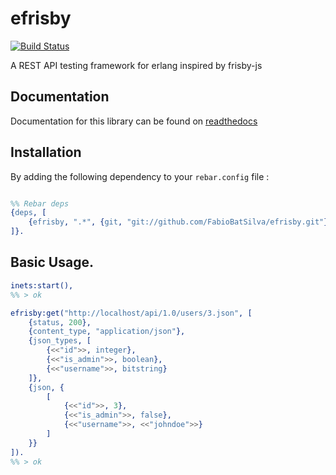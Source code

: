 # efrisby

[![Build Status](https://travis-ci.org/FabioBatSilva/efrisby.svg)](https://travis-ci.org/FabioBatSilva/efrisby)

A REST API testing framework for erlang inspired by frisby-js

## Documentation
Documentation for this library can be found on [readthedocs](http://efrisby.readthedocs.org/en/latest)

## Installation

By adding the following dependency to your ```rebar.config``` file :

```erlang

%% Rebar deps
{deps, [
    {efrisby, ".*", {git, "git://github.com/FabioBatSilva/efrisby.git"}}
]}.

```

## Basic Usage.

```erlang
inets:start(),
%% > ok

efrisby:get("http://localhost/api/1.0/users/3.json", [
    {status, 200},
    {content_type, "application/json"},
    {json_types, [
        {<<"id">>, integer},
        {<<"is_admin">>, boolean},
        {<<"username">>, bitstring}
    ]},
    {json, {
        [
            {<<"id">>, 3},
            {<<"is_admin">>, false},
            {<<"username">>, <<"johndoe">>}
        ]
    }}
]).
%% > ok

```
